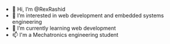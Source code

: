 - 👋 Hi, I’m @RexRashid
- 👀 I’m interested in web development and embedded systems engineering
- 🌱 I’m currently learning web development
- 📫 I'm a Mechatronics engineering student

<!---
RexRashid/RexRashid is a ✨ special ✨ repository because its `README.md` (this file) appears on your GitHub profile.
You can click the Preview link to take a look at your changes.
--->
